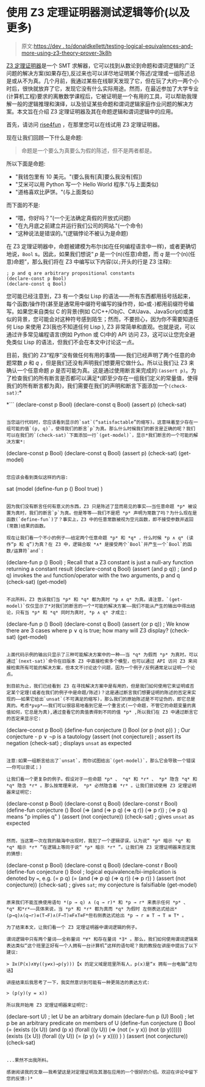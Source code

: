 # 使用 Z3 定理证明器测试逻辑等价(以及更多)

> 原文:[https://dev . to/donaldkellett/testing-logical-equivalences-and-more-using-z3-theory-prover-3k8h](https://dev.to/donaldkellett/testing-logical-equivalences-and-more-using-z3-theorem-prover-3k8h)

[Z3 定理证明器](https://github.com/Z3Prover/z3)是一个 SMT 求解器，它可以找到从数论到命题和谓词逻辑的广泛问题的解决方案(如果存在),反过来也可以详尽地证明某个陈述/定理或一组陈述总是或从不为真。几个月前，我通过某些在线聊天发现了它，但在玩了大约一两个小时后，很快就放弃了它，发现它没有什么实际用途。然而，在最近参加了大学专业(计算机工程)要求的离散数学课程后，它被证明是一个有用的工具，可以帮助我理解一般的逻辑推理和演绎，以及验证某些命题和谓词逻辑家庭作业问题的解决方案。本文旨在介绍 Z3 定理证明器及其在命题逻辑和谓词逻辑中的应用。

首先，请访问 [rise4fun](https://rise4fun.com/z3/tutorial) ，在那里您可以在线试用 Z3 定理证明器。

现在让我们回顾一下什么是命题:

> 命题是一个要么为真要么为假的陈述，但不是两者都是。

所以下面是命题:

*   "我钱包里有 10 美元。"(要么我有[真]要么我没有[假])
*   "艾米可以用 Python 写一个 Hello World 程序."(与上面类似)
*   "道格喜欢比萨饼。"(与上面类似)

而下面的不是:

*   “喂，你好吗？”(一个无法确定真假的开放式问题)
*   "在九月底之前建立并运行我们公司的网站."(一个命令)
*   “这种说法是错误的。”(逻辑悖论不被认为是命题)

在 Z3 定理证明器中，命题被建模为布尔(如在任何编程语言中一样)，或者更确切地说，`Bool` s。因此，如果我们想说“ *p* 是一个(n)(任意)命题，而 *q* 是一个(n)(任意)命题”，那么我们将在 Z3 中编写以下内容(以`;`开头的行是 Z3 注释):

```
; p and q are arbitrary propositional constants
(declare-const p Bool)
(declare-const q Bool) 
```

您可能已经注意到，Z3 有一个类似 Lisp 的语法——所有东西都用括号括起来，每个函数/操作符(甚至是通常用中缀符号编写的操作符，如`+`或`-`)都用前缀符号编写。如果您来自类似 C 的背景(例如 C/C++/ObjC、C#/Java、JavaScript)或类似的背景，您可能会对这种符号感到陌生；然而，不要担心，因为你不需要知道任何 Lisp 来使用 Z3(我也不知道任何 Lisp ), Z3 非常简单和直观。也就是说，可以通过许多常见编程语言(例如 Python 或 C)中的 API 访问 Z3，这可以让您完全避免类似 Lisp 的语法，但我们不会在本文中讨论这一点。

目前，我们的 Z3“程序”没有做任何有用的事情——我们已经声明了两个任意的命题常数 *p* 和 *q* ，但是我们还没有声明我们想要用它做什么。所以让我们让 Z3 来确认一个任意命题 *p* 是否可能为真。这是通过使用断言来完成的:`(assert p)`。为了检查我们的所有断言是否都可以满足*(即至少存在一组我们定义的常量值，使得我们的所有断言都为真)，我们需要在我们的声明和断言下面添加一个`(check-sat)`:*

 *```
(declare-const p Bool)
(declare-const q Bool)
(assert p)
(check-sat) 
```

当您运行代码时，您应该看到显示的`sat`(“satisfactable”的缩写)。这意味着至少存在一组可能的值`(p, q)`，使得我们的断言`p`为真。那么什么时候我们的断言是正确的呢？我们可以在我们的`(check-sat)`下面添加一行`(get-model)`，显示*我们断言的一个可能的解决方案*:

```
(declare-const p Bool)
(declare-const q Bool)
(assert p)
(check-sat)
(get-model) 
```

您应该会看到类似这样的内容:

```
sat
(model 
  (define-fun p () Bool
    true)
) 
```

因为我们没有断言任何有意义的东西，Z3 只是陈述了显而易见的事实——当任意命题 *p* 被设置为真时，我们的断言`p`为真。但是等等——我们不是把 *p* 声明为常数了吗？为什么现在是函数(`define-fun`)了？事实上，Z3 中的任意常数被视为空元函数，即不接受参数并返回(常数)结果的函数。

现在让我们看一个不小的例子——给定两个任意命题 *p* 和 *q* ，什么时候 *p ∧ q* (读作“p 和 q”)为真？在 Z3 中，逻辑合取 *∧* 是接受两个`Bool`并产生一个`Bool`的函数/运算符`and`:

```
(declare-fun p () Bool) ; Recall that a Z3 constant is just a null-ary function returning a constant result
(declare-const q Bool)
(assert (and p q)) ; (and p q) invokes the `and` function/operator with the two arguments, p and q
(check-sat)
(get-model) 
```

不出所料，Z3 告诉我们当 *p* 和 *q* 都为真时 *p ∧ q* 为真。请注意，`(get-model)`仅仅显示了*对我们的断言的一个*可能的解决方案——我们不能从产生的输出中得出结论，只有当 *p* 和 *q* 同时为真时, *p ∧ q* 才成立:

```
(declare-fun p () Bool)
(declare-const q Bool)
(assert (or p q)) ; We know there are 3 cases where p ∨ q is true; how many will Z3 display?
(check-sat)
(get-model) 
```

上面代码示例的输出只显示了三种可能解决方案中的一种——当 *q* 为假而 *p* 为真时。可以通过`(next-sat)`命令在旧版本 Z3 中直接检索多个模型，也可以通过 API 访问 Z3 来间接检索所有可能的解决方案，但本文不讨论这个问题，因为一个例子/反例通常足以证明一个论点。

到目前为止，我们已经看到 Z3 在寻找解决方案中是有用的，但是我们如何使用它来证明或否定某个定理(或者在我们的例子中是命题/陈述)？这是通过断言我们想要证明的陈述的否定来实现的——如果它给出`unsat`(不可满足的缩写)，那么我们的原始陈述是不可证伪的，即它总是真的。考虑*p∨p*——我们可以很容易地看到它是一个重言式(一个命题，不管它的命题变量的真值如何，它总是为真),通过查看它的真值表得到不同的值 *p* ,所以我们在 Z3 中通过断言它的否定来显示它:

```
(declare-const p Bool)
(define-fun conjecture () Bool
  (or p (not p))
) ; Our conjecture - p ∨ ¬p is a tautology
(assert (not conjecture)) ; assert its negation
(check-sat) ; displays `unsat` as expected 
```

注意:如果一组断言给出了`unsat`，而你试图给出`(get-model)`，那么它会导致一个错误——你可以尝试；)

让我们看一个更复杂的例子。假设对于一些命题 *p* 、 *q* 和 *r* 、 *p* 隐含 *q* 和 *q* 隐含 *r* 。那么按常理来说， *p* 必然隐含着 *r* 。让我们尝试使用 Z3 定理证明器来证明它:

```
(declare-const p Bool)
(declare-const q Bool)
(declare-const r Bool)
(define-fun conjecture () Bool
  (=> (and (=> p q) (=> q r)) (=> p r)) ; (=> p q) means "p implies q"
)
(assert (not conjecture))
(check-sat) ; gives `unsat` as expected 
```

然而，当这第一次在我的脑海中出现时，我犯了一个逻辑谬误，认为说“ *p* 暗示 *q* 和 *q* 暗示 *r* ”在逻辑上等同于说“ *p* 暗示 *r* ”。让我们用 Z3 定理证明器来否定我的猜想:

```
(declare-const p Bool)
(declare-const q Bool)
(declare-const r Bool)
(define-fun conjecture () Bool
  ; logical equivalence/bi-implication is denoted by `=`, e.g. (= p q)
  (= (and (=> p q) (=> q r)) (=> p r))
)
(assert (not conjecture))
(check-sat) ; gives `sat`; my conjecture is falsifiable
(get-model) 
```

原来我们不能互换使用语句 *(p → q) ∧ (q → r)* 和 *p → r* 来表示任何 *p* 、 *q* 和*r*——具体来说，当 *p* 和 *r* 都为真而 *q* 为假时 左侧表达式给出*(p→q)∧(q→r)≡(T→F)∧(F→T)≡F∧T≡F*但右侧表达式给出 *p → r ≡ T → T ≡ T* 。

为了结束本文，让我们看一个 Z3 定理证明器中谓词逻辑的例子。

谓词逻辑中只有两个量词——全称量词 *∀* 和存在量词 *∃* 。那么，我们如何使用谓词逻辑来表达类似“这个班里正好有一个人拥有一台计算机”这样的语句呢？我的教授在讲座中提出了以下建议:

> ∃x(P(x)∧∀y((y≠x)→p(y)))【x 的定义域是班里所有人，p(x)是“x 拥有一台电脑”这句话】

讲座结束后我思考了一下，我突然意识到可能有一种更简洁的表达方式:

> (p(y)(y = x))

所以我开始用 Z3 定理证明器来证明它:

```
(declare-sort U) ; let U be an arbitrary domain
(declare-fun p (U) Bool) ; let p be an arbitrary predicate on members of U
(define-fun conjecture () Bool
  (=
    (exists ((x U)) (and (p x) (forall ((y U)) (=> (not (= y x)) (not (p y))))))
    (exists ((x U)) (forall ((y U)) (= (p y) (= y x))))
  )
)
(assert (not conjecture))
(check-sat) 
```

...果然不出我所料。

感谢阅读我的文章——我希望这是对定理证明及其潜在应用的一个很好的介绍。欢迎在评论中留下您的反馈:)*